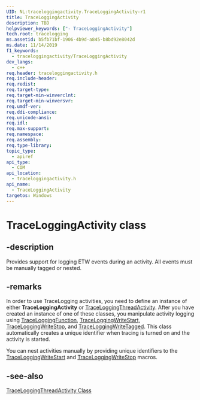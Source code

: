 ```yaml
---
UID: NL:traceloggingactivity.TraceLoggingActivity-r1
title: TraceLoggingActivity
description: TBD
helpviewer_keywords: ["- TraceLoggingActivity"]
tech.root: tracelogging
ms.assetid: b5fb71bf-1906-4b9d-a845-b8bd92e8042d
ms.date: 11/14/2019
f1_keywords:
  - traceloggingactivity/TraceLoggingActivity
dev_langs:
  - c++
req.header: traceloggingactivity.h
req.include-header:
req.redist:
req.target-type:
req.target-min-winverclnt:
req.target-min-winversvr:
req.umdf-ver:
req.ddi-compliance:
req.unicode-ansi:
req.idl:
req.max-support:
req.namespace:
req.assembly:
req.type-library:
topic_type:
  - apiref
api_type:
  - COM
api_location:
  - traceloggingactivity.h
api_name:
  - TraceLoggingActivity
targetos: Windows
---
```


# TraceLoggingActivity class

## -description

Provides support for logging ETW events during an activity. All events must be
manually tagged or nested.

## -remarks

In order to use TraceLogging activities, you need to define an instance of
either **TraceLoggingActivity** or
[TraceLoggingThreadActivity](nl-traceloggingactivity-traceloggingthreadactivity.md).
After you have created an instance of one of these classes, you manipulate
activity logging using
[TraceLoggingFunction](./nf-traceloggingactivity-traceloggingfunction.md),
[TraceLoggingWriteStart](./nf-traceloggingactivity-traceloggingwritestart.md),
[TraceLoggingWriteStop](./nf-traceloggingactivity-traceloggingwritestop.md), and
[TraceLoggingWriteTagged](./nf-traceloggingactivity-traceloggingwritetagged.md).
This class automatically creates a unique identifier when tracing is turned on
and the activity is started.

You can nest activities manually by providing unique identifiers to the
[TraceLoggingWriteStart](./nf-traceloggingactivity-traceloggingwritestart.md)
and [TraceLoggingWriteStop](./nf-traceloggingactivity-traceloggingwritestop.md)
macros.

## -see-also

[TraceLoggingThreadActivity Class](./nl-traceloggingactivity-traceloggingthreadactivity.md)
